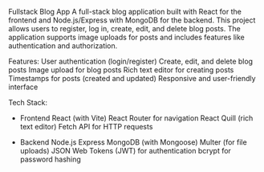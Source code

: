 Fullstack Blog App
A full-stack blog application built with React for the frontend and Node.js/Express with MongoDB for the backend. This project allows users to register, log in, create, edit, and delete blog posts. The application supports image uploads for posts and includes features like authentication and authorization.

Features:
User authentication (login/register)
Create, edit, and delete blog posts
Image upload for blog posts
Rich text editor for creating posts
Timestamps for posts (created and updated)
Responsive and user-friendly interface

Tech Stack:
- Frontend
React (with Vite)
React Router for navigation
React Quill (rich text editor)
Fetch API for HTTP requests

- Backend
Node.js
Express
MongoDB (with Mongoose)
Multer (for file uploads)
JSON Web Tokens (JWT) for authentication
bcrypt for password hashing
